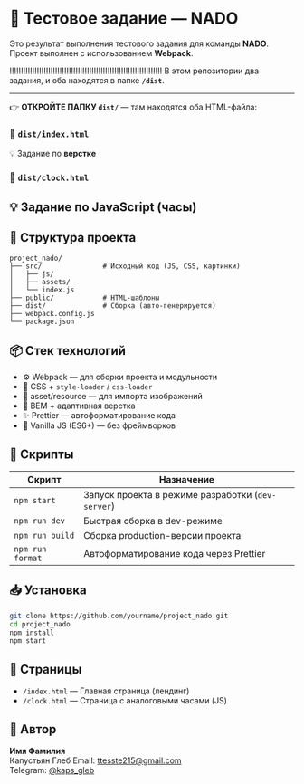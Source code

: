 ﻿# 🚀 Тестовое задание — NADO

Это результат выполнения тестового задания для команды **NADO**. Проект выполнен с использованием **Webpack**.

!!!!!!!!!!!!!!!!!!!!!!!!!!!!!!!!!!!!!!!!!!!!!!!!!!!!!!!!!!!!!!!!!!!
В этом репозитории два задания, и оба находятся в папке **`/dist`**.

---

👉 **ОТКРОЙТЕ ПАПКУ `dist/`** — там находятся оба HTML-файла:

### 🔹 `dist/index.html`

💡 Задание по **верстке**

### 🔹 `dist/clock.html`

## 💡 Задание по **JavaScript (часы)**

## 📁 Структура проекта

```
project_nado/
├── src/               # Исходный код (JS, CSS, картинки)
│   ├── js/
│   ├── assets/
│   └── index.js
├── public/            # HTML-шаблоны
├── dist/              # Сборка (авто-генерируется)
├── webpack.config.js
└── package.json
```

## 📦 Стек технологий

- ⚙️ Webpack — для сборки проекта и модульности
- 💅 CSS + `style-loader` / `css-loader`
- 📸 asset/resource — для импорта изображений
- 📐 BEM + адаптивная верстка
- ✨ Prettier — автоформатирование кода
- 🔎 Vanilla JS (ES6+) — без фреймворков

## 📄 Скрипты

| Скрипт           | Назначение                                        |
| ---------------- | ------------------------------------------------- |
| `npm start`      | Запуск проекта в режиме разработки (`dev-server`) |
| `npm run dev`    | Быстрая сборка в dev-режиме                       |
| `npm run build`  | Сборка production-версии проекта                  |
| `npm run format` | Автоформатирование кода через Prettier            |

## 📥 Установка

```bash
git clone https://github.com/yourname/project_nado.git
cd project_nado
npm install
npm start
```

## 📑 Страницы

- `/index.html` — Главная страница (лендинг)
- `/clock.html` — Страница с аналоговыми часами (JS)

## 👤 Автор

**Имя Фамилия**  
Капустьян Глеб
Email: ttesste215@gmail.com  
Telegram: [@kaps_gleb](https://t.me/kaps_gleb)
